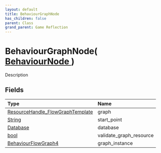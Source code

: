 ```yaml
---
layout: default
title: BehaviourGraphNode
has_children: false
parent: Class
grand_parent: Game Reflection
---
```

# BehaviourGraphNode( [ BehaviourNode ](/riftbreaker-wiki/docs/game-reflection/classes/behaviour_node/) )
Description 

## Fields

| Type | Name |
|:----------|:--------------|
| [ResourceHandle_FlowGraphTemplate](/riftbreaker-wiki/docs/game-reflection/components/resource_handle__flow_graph_template/) | graph |
| [String](/riftbreaker-wiki/docs/game-reflection/components/string/) | start_point |
| [Database](/riftbreaker-wiki/docs/game-reflection/components/database/) | database |
| [bool](/riftbreaker-wiki/docs/game-reflection/components/bool/) | validate_graph_resource |
| [BehaviourFlowGraph4](/riftbreaker-wiki/docs/game-reflection/components/behaviour_flow_graph4/) | graph_instance |

